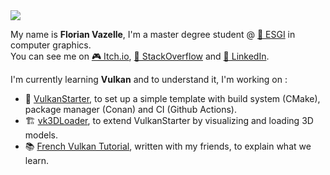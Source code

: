 <img src="https://img.itch.zone/aW1nLzIxMTYwMTMucG5n/original/CEpx2n.png">

My name is __Florian Vazelle__, I'm a master degree student @ [🏫 ESGI](https://www.esgi.fr/) in computer graphics.  
You can see me on [🎮 Itch.io](http://florianvazelle.itch.io/), [🧠 StackOverflow](https://stackoverflow.com/users/9741124/florianvazelle?tab=profile) and [👔 LinkedIn](https://linkedin.com/in/florianvazelle).

I'm currently learning __Vulkan__ and to understand it, I'm working on :
- 🔭 [VulkanStarter](https://github.com/florianvazelle/VulkanStarter/), to set up a simple template with build system (CMake), package manager (Conan) and CI (Github Actions).
- 🏗️ [vk3DLoader](https://github.com/florianvazelle/vk3DLoader/), to extend VulkanStarter by visualizing and loading 3D models.
- 📚 [French Vulkan Tutorial](https://fyc-vulkan-equipe-7.gitbook.io/fyc-vulkan/), written with my friends, to explain what we learn.

<!--
**florianvazelle/florianvazelle** is a ✨ _special_ ✨ repository because its `README.md` (this file) appears on your GitHub profile.

Here are some ideas to get you started:

- 🔭 I’m currently working on ...
- 🌱 I’m currently learning ...
- 👯 I’m looking to collaborate on ...
- 🤔 I’m looking for help with ...
- 💬 Ask me about ...
- 📫 How to reach me: ...
- 😄 Pronouns: ...
- ⚡ Fun fact: ...
-->
